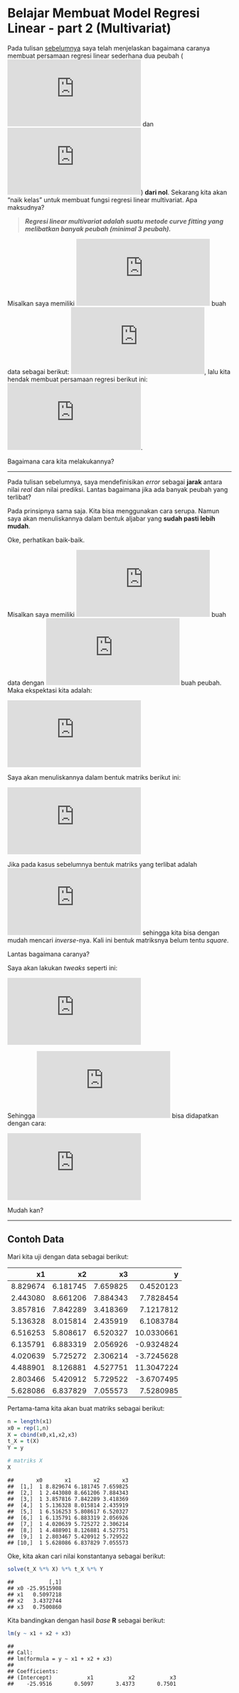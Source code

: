 Belajar Membuat Model Regresi Linear - part 2 (Multivariat)
================

Pada tulisan [sebelumnya](https://ikanx101.com/blog/curve-linear/) saya
telah menjelaskan bagaimana caranya membuat persamaan regresi linear
sederhana dua peubah (![x](https://latex.codecogs.com/png.latex?x "x")
dan ![y](https://latex.codecogs.com/png.latex?y "y")) **dari nol**.
Sekarang kita akan “naik kelas” untuk membuat fungsi regresi linear
multivariat. Apa maksudnya?

> ***Regresi linear multivariat adalah suatu metode curve fitting yang
> melibatkan banyak peubah (minimal 3 peubah).***

Misalkan saya memiliki ![n](https://latex.codecogs.com/png.latex?n "n")
buah data sebagai berikut:
![(x\_1,x\_2,x\_3,y)](https://latex.codecogs.com/png.latex?%28x_1%2Cx_2%2Cx_3%2Cy%29
"(x_1,x_2,x_3,y)"), lalu kita hendak membuat persamaan regresi berikut
ini: ![f(x\_1,x\_2,x\_3) = y = a + b x\_1 + c x\_2 + d
x\_3](https://latex.codecogs.com/png.latex?f%28x_1%2Cx_2%2Cx_3%29%20%3D%20y%20%3D%20a%20%2B%20b%20x_1%20%2B%20c%20x_2%20%2B%20d%20x_3
"f(x_1,x_2,x_3) = y = a + b x_1 + c x_2 + d x_3").

Bagaimana cara kita melakukannya?

-----

Pada tulisan sebelumnya, saya mendefinisikan *error* sebagai **jarak**
antara nilai *real* dan nilai prediksi. Lantas bagaimana jika ada banyak
peubah yang terlibat?

Pada prinsipnya sama saja. Kita bisa menggunakan cara serupa. Namun saya
akan menuliskannya dalam bentuk aljabar yang **sudah pasti lebih
mudah**.

Oke, perhatikan baik-baik.

Misalkan saya memiliki ![n](https://latex.codecogs.com/png.latex?n "n")
buah data dengan ![m](https://latex.codecogs.com/png.latex?m "m") buah
peubah. Maka ekspektasi kita adalah:

  
![\\begin{bmatrix}
1 & x\_1 & x\_2 & .. & x\_n \\\\ 
1 & x\_1 & x\_2 & .. & x\_n \\\\ 
.. & .. & .. & .. & .. \\\\ 
1 & x\_1 & x\_2 & .. & x\_n \\\\ 
1 & x\_1 & x\_2 & .. & x\_n 
\\end{bmatrix} 
\\begin{bmatrix} a \\\\ b \\\\ c \\\\ d \\end{bmatrix} = 
\\begin{bmatrix} y\_1 \\\\ y\_2 \\\\ .. \\\\ y\_{n-1} \\\\ y\_n
\\end{bmatrix}](https://latex.codecogs.com/png.latex?%5Cbegin%7Bbmatrix%7D%0A1%20%26%20x_1%20%26%20x_2%20%26%20..%20%26%20x_n%20%5C%5C%20%0A1%20%26%20x_1%20%26%20x_2%20%26%20..%20%26%20x_n%20%5C%5C%20%0A..%20%26%20..%20%26%20..%20%26%20..%20%26%20..%20%5C%5C%20%0A1%20%26%20x_1%20%26%20x_2%20%26%20..%20%26%20x_n%20%5C%5C%20%0A1%20%26%20x_1%20%26%20x_2%20%26%20..%20%26%20x_n%20%0A%5Cend%7Bbmatrix%7D%20%0A%5Cbegin%7Bbmatrix%7D%20a%20%5C%5C%20b%20%5C%5C%20c%20%5C%5C%20d%20%5Cend%7Bbmatrix%7D%20%3D%20%0A%5Cbegin%7Bbmatrix%7D%20y_1%20%5C%5C%20y_2%20%5C%5C%20..%20%5C%5C%20y_%7Bn-1%7D%20%5C%5C%20y_n%20%5Cend%7Bbmatrix%7D
"\\begin{bmatrix}
1 & x_1 & x_2 & .. & x_n \\\\ 
1 & x_1 & x_2 & .. & x_n \\\\ 
.. & .. & .. & .. & .. \\\\ 
1 & x_1 & x_2 & .. & x_n \\\\ 
1 & x_1 & x_2 & .. & x_n 
\\end{bmatrix} 
\\begin{bmatrix} a \\\\ b \\\\ c \\\\ d \\end{bmatrix} = 
\\begin{bmatrix} y_1 \\\\ y_2 \\\\ .. \\\\ y_{n-1} \\\\ y_n \\end{bmatrix}")  

Saya akan menuliskannya dalam bentuk matriks berikut ini:

  
![X\_{n \\times m+1} C\_{m+1 \\times 1} = Y\_{m+1
\\times 1}](https://latex.codecogs.com/png.latex?X_%7Bn%20%5Ctimes%20m%2B1%7D%20C_%7Bm%2B1%20%5Ctimes%201%7D%20%3D%20Y_%7Bm%2B1%20%5Ctimes%201%7D
"X_{n \\times m+1} C_{m+1 \\times 1} = Y_{m+1 \\times 1}")  

Jika pada kasus sebelumnya bentuk matriks yang terlibat adalah ![2
\\times 2](https://latex.codecogs.com/png.latex?2%20%5Ctimes%202
"2 \\times 2") sehingga kita bisa dengan mudah mencari *inverse*-nya.
Kali ini bentuk matriksnya belum tentu *square*.

Lantas bagaimana caranya?

Saya akan lakukan *tweaks* seperti ini:

  
![X^T X C = X^T
Y](https://latex.codecogs.com/png.latex?X%5ET%20X%20C%20%3D%20X%5ET%20Y
"X^T X C = X^T Y")  

Sehingga ![C](https://latex.codecogs.com/png.latex?C "C") bisa
didapatkan dengan cara:

  
![C = (X^T X)^{-1} X^T
Y](https://latex.codecogs.com/png.latex?C%20%3D%20%28X%5ET%20X%29%5E%7B-1%7D%20X%5ET%20Y
"C = (X^T X)^{-1} X^T Y")  

Mudah kan?

-----

## Contoh Data

Mari kita uji dengan data sebagai berikut:

|       x1 |       x2 |       x3 |           y |
| -------: | -------: | -------: | ----------: |
| 8.829674 | 6.181745 | 7.659825 |   0.4520123 |
| 2.443080 | 8.661206 | 7.884343 |   7.7828454 |
| 3.857816 | 7.842289 | 3.418369 |   7.1217812 |
| 5.136328 | 8.015814 | 2.435919 |   6.1083784 |
| 6.516253 | 5.808617 | 6.520327 |  10.0330661 |
| 6.135791 | 6.883319 | 2.056926 | \-0.9324824 |
| 4.020639 | 5.725272 | 2.306214 | \-3.7245628 |
| 4.488901 | 8.126881 | 4.527751 |  11.3047224 |
| 2.803466 | 5.420912 | 5.729522 | \-3.6707495 |
| 5.628086 | 6.837829 | 7.055573 |   7.5280985 |

Pertama-tama kita akan buat matriks sebagai berikut:

``` r
n = length(x1)
x0 = rep(1,n)
X = cbind(x0,x1,x2,x3)
t_X = t(X)
Y = y

# matriks X
X
```

    ##       x0       x1       x2       x3
    ##  [1,]  1 8.829674 6.181745 7.659825
    ##  [2,]  1 2.443080 8.661206 7.884343
    ##  [3,]  1 3.857816 7.842289 3.418369
    ##  [4,]  1 5.136328 8.015814 2.435919
    ##  [5,]  1 6.516253 5.808617 6.520327
    ##  [6,]  1 6.135791 6.883319 2.056926
    ##  [7,]  1 4.020639 5.725272 2.306214
    ##  [8,]  1 4.488901 8.126881 4.527751
    ##  [9,]  1 2.803467 5.420912 5.729522
    ## [10,]  1 5.628086 6.837829 7.055573

Oke, kita akan cari nilai konstantanya sebagai berikut:

``` r
solve(t_X %*% X) %*% t_X %*% Y
```

    ##           [,1]
    ## x0 -25.9515908
    ## x1   0.5097218
    ## x2   3.4372744
    ## x3   0.7500860

Kita bandingkan dengan hasil *base* **R** sebagai berikut:

``` r
lm(y ~ x1 + x2 + x3)
```

    ## 
    ## Call:
    ## lm(formula = y ~ x1 + x2 + x3)
    ## 
    ## Coefficients:
    ## (Intercept)           x1           x2           x3  
    ##    -25.9516       0.5097       3.4373       0.7501
